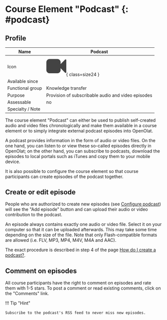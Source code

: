 # Course Element "Podcast" {: #podcast}


## Profile

Name | Podcast
---------|----------
Icon | ![Podcast Icon](assets/podcast.png){ class=size24 }
Available since | 
Functional group | Knowledge transfer
Purpose | Provision of subscribable audio and video episodes
Assessable | no
Specialty / Note | 

The course element "Podcast" can either be used to publish self-created audio and video files chronologically and make them available in a course element or to simply integrate external podcast episodes into OpenOlat.

A podcast provides information in the form of audio or video files. On the one hand, you can listen to or view these so-called episodes directly in OpenOlat; on the other hand, you can subscribe to podcasts, download the episodes to local portals such as iTunes and copy them to your mobile device.

It is also possible to configure the course element so that course participants can create episodes of the podcast together.

## Create or edit episode

People who are authorized to create new episodes (see [Configure podcast](../learningresources/Podcast_Further_Configurations.md)) will see the "Add episode" button and can upload their audio or video contribution to the podcast.

An episode always contains exactly one audio or video file. Select it on your computer so that it can be uploaded afterwards. This may take some time depending on the size of the file. Note that only Flash-compatible formats are allowed (i.e. FLV, MP3, MP4, M4V, M4A and AAC).

The exact procedure is described in step 4 of the page [How do I create a podcast?](../../manual_how-to/podcast/podcast.md).

## Comment on episodes

All course participants have the right to comment on episodes and rate them with 1-5 stars. To post a comment or read existing comments, click on the "Comments" link.

!!! Tip "Hint"

    Subscribe to the podcast's RSS feed to never miss new episodes.